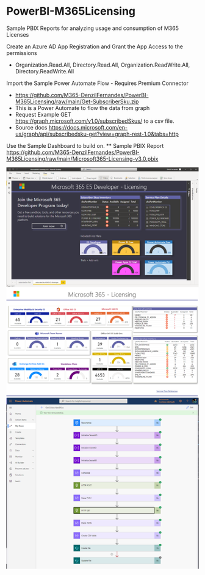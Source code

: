 # PowerBI-M365Licensing
Sample PBIX Reports for analyzing usage and consumption of M365 Licenses

Create an Azure AD App Registration and Grant the App Access to the permissions 
  * Organization.Read.All, Directory.Read.All, Organization.ReadWrite.All, Directory.ReadWrite.All

Import the Sample Power Automate Flow - Requires Premium Connector
  * https://github.com/M365-DenzilFernandes/PowerBI-M365Licensing/raw/main/Get-SubscriberSku.zip
  * This is a Power Automate to flow the data from graph 
  * Request Example GET https://graph.microsoft.com/v1.0/subscribedSkus/ to a csv file.
  * Source docs https://docs.microsoft.com/en-us/graph/api/subscribedsku-get?view=graph-rest-1.0&tabs=http

Use the Sample Dashboard to build on. 
  ** Sample PBIX Report https://github.com/M365-DenzilFernandes/PowerBI-M365Licensing/raw/main/Microsoft365-Licensing-v3.0.pbix


<img src="https://github.com/M365-DenzilFernandes/PowerBI-M365Licensing/blob/main/PowerBI-M365Licensing-2.png"  style="max-width:100%;">

<img src="https://github.com/M365-DenzilFernandes/PowerBI-M365Licensing/blob/main/PowerBI-M365Licensing.png"  style="max-width:100%;">

<img src="https://github.com/M365-DenzilFernandes/PowerBI-M365Licensing/blob/main/PowerBI-M365Licensing-3.png"  style="max-width:100%;">
